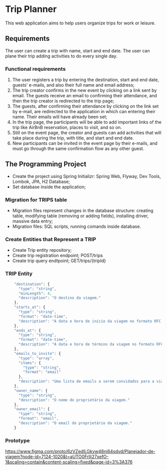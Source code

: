 # Trip Planner
This web application aims to help users organize trips for work or leisure. 

## Requirements
The user can create a trip with name, start and end date. 
The user can plane their trip adding activities to do every single day.

### Functional requirements
1. The user registers a trip by entering the destination, start and end date, guests' e-mails, and also their full name and email address;
2. The trip creator confirms in the new event by clicking on a link sent by email. The guests receive an email to confirming their attendance, and then the trip creator is redirected to the trip page;
3. The guests, after confirming their attendance by clicking on the link set by e-mail, are redirected to the application in which can entering their name. Their emails will have already been set;
4. In the trip page, the participants will be able to add important links of the trip like AirBnB reservation, places to visit, and so on.
5. Still on the event page, the creator and guests can add activities that will take place during the trip, with title, and start and end date.
6. New participants can be invited in the event page by their e-mails, and must go through the same confirmation flow as any other guest. 

## The Programming Project
- Create the project using Spring Initializr: Spring Web, Flyway, Dev Tools, Lombok, JPA, H2 Database;
- Set database inside the application;
### Migration for TRIPS table
- Migration files represent changes in the database structure: creating table, modifying table (removing or adding fields), installing driver, massive data entry;
- Migration files: SQL scripts, running comands inside database.

### Create Entities that Represent a TRIP
- Create Trip entity repository;
- Create trip registration endpoint; POST/trips
- Create trip query endtpoint; GET/trips/{tripId}

### TRIP Entity
``` Javascript
    "destination": {
      "type": "string",
      "minLength": 4,
      "description": "O destino da viagem."
    },
    "starts_at": {
      "type": "string",
      "format": "date-time",
      "description": "A data e hora de início da viagem no formato RFC 3339."
    },
    "ends_at": {
      "type": "string",
      "format": "date-time",
      "description": "A data e hora de término da viagem no formato RFC 3339."
    },
    "emails_to_invite": {
      "type": "array",
      "items": {
        "type": "string",
        "format": "email"
      },
      "description": "Uma lista de emails a serem convidados para a viagem."
    },
    "owner_name": {
      "type": "string",
      "description": "O nome do proprietário da viagem."
    },
    "owner_email": {
      "type": "string",
      "format": "email",
      "description": "O email do proprietário da viagem."
    }
```
### Prototype
https://www.figma.com/proto/6zVZedlLGkvw48nj64sdvd/Planejador-de-viagem?node-id=7124-1020&t=aUTO0Frlli27xefO-1&scaling=contain&content-scaling=fixed&page-id=3%3A376
